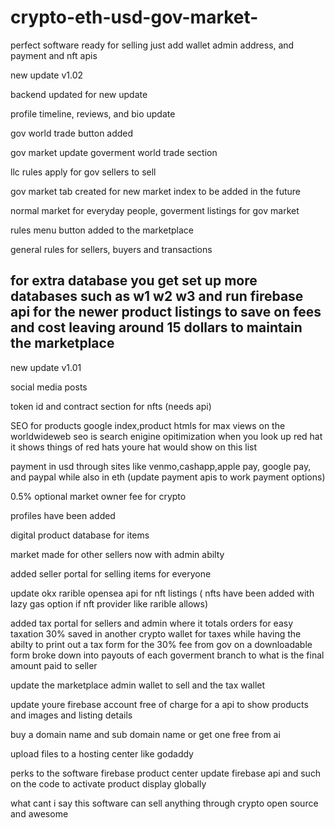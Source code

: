 # crypto-eth-usd-gov-market-

perfect software ready for selling just add wallet admin address, and payment and nft apis 

new update v1.02

backend updated for new update

profile timeline, reviews, and bio update

gov world trade button added

gov market update goverment world trade section 

llc rules apply for gov sellers to sell

gov market tab created for new market index to be added in the future 

normal market for everyday people, goverment listings for gov market 

rules menu button added to the marketplace 

general rules for sellers, buyers and transactions 


for extra database you get set up more databases such as w1 w2 w3 and run firebase api for the newer product listings to save on fees and cost leaving around 15 dollars to maintain the marketplace 
---------------------------------------------------------------------------------------------------------------------------------------------------------------------------------------

new update v1.01

social media posts

token id and contract section for nfts (needs api)

SEO for products google index,product htmls for max views on the worldwideweb seo is search enigine opitimization when you look up red hat it shows things of red hats youre hat would show on this list

payment in usd through sites like venmo,cashapp,apple pay, google pay, and paypal while also in eth (update payment apis to work payment options)

0.5% optional market owner fee for crypto

profiles have been added

digital product database for items

market made for other sellers now with admin abilty

added seller portal for selling items for everyone

update okx rarible opensea api for nft listings ( nfts have been added with lazy gas option if nft provider like rarible allows)

added tax portal for sellers and admin where it totals orders for easy taxation 30% saved in another crypto wallet for taxes while having the abilty to print out a tax form for the 30% fee from gov on a downloadable form broke down into payouts of each goverment branch to what is the final amount paid to seller

update the marketplace admin wallet to sell and the tax wallet

update youre firebase account free of charge for a api to show products and images and listing details

buy a domain name and sub domain name or get one free from ai

upload files to a hosting center like godaddy

perks to the software firebase product center update firebase api and such on the code to activate product display globally

what cant i say this software can sell anything through crypto open source and awesome
